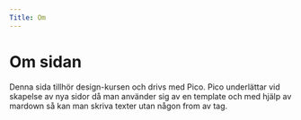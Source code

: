 ```yaml
---
Title: Om
---
```


Om sidan
=========

Denna sida tillhör design-kursen och drivs med Pico. Pico underlättar vid skapelse av nya sidor då man använder sig av en template och med hjälp av mardown så kan man skriva texter utan någon from av tag. 